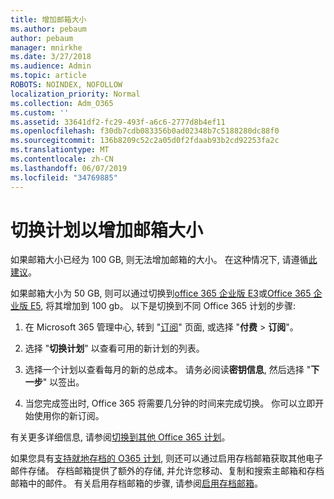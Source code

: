 ```yaml
---
title: 增加邮箱大小
ms.author: pebaum
author: pebaum
manager: mnirkhe
ms.date: 3/27/2018
ms.audience: Admin
ms.topic: article
ROBOTS: NOINDEX, NOFOLLOW
localization_priority: Normal
ms.collection: Adm_O365
ms.custom: ''
ms.assetid: 33641df2-fc29-493f-a6c6-2777d8b4ef11
ms.openlocfilehash: f30db7cdb083356b0ad02348b7c5188280dc88f0
ms.sourcegitcommit: 136b8209c52c2a05d0f2fdaab93b2cd92253fa2c
ms.translationtype: MT
ms.contentlocale: zh-CN
ms.lasthandoff: 06/07/2019
ms.locfileid: "34769885"
---
```

# <a name="switch-plans-to-increase-mailbox-size"></a>切换计划以增加邮箱大小

如果邮箱大小已经为 100 GB, 则无法增加邮箱的大小。 在这种情况下, 请遵循[此建议](https://support.office.com/client/e57572ff-0ba7-4782-ba5d-cdac3142ea71)。 
  
如果邮箱大小为 50 GB, 则可以通过切换到[office 365 企业版 E3](https://products.office.com/business/office-365-enterprise-e3-business-software)或[Office 365 企业版 E5](https://products.office.com/business/office-365-enterprise-e5-business-software), 将其增加到 100 gb。 以下是切换到不同 Office 365 计划的步骤:
  
1. 在 Microsoft 365 管理中心, 转到 "[订阅](https://go.microsoft.com/fwlink/p/?linkid=842054)" 页面, 或选择 "**付费** \> **订阅**"。
    
2. 选择 "**切换计划**" 以查看可用的新计划的列表。 
    
3. 选择一个计划以查看每月的新的总成本。 请务必阅读**密钥信息**, 然后选择 "**下一步**" 以签出。 
    
4. 当您完成签出时, Office 365 将需要几分钟的时间来完成切换。 你可以立即开始使用你的新订阅。
    
有关更多详细信息, 请参阅[切换到其他 Office 365 计划](https://support.office.com/article/73318661-8f33-478b-bcc7-fb8d69dbb22a)。
  
如果您具有[支持就地存档的 O365 计划](https://docs.microsoft.com/office365/servicedescriptions/exchange-online-archiving-service-description/exchange-online-archiving-service-description), 则还可以通过启用存档邮箱获取其他电子邮件存储。  存档邮箱提供了额外的存储, 并允许您移动、复制和搜索主邮箱和存档邮箱中的邮件。 有关启用存档邮箱的步骤, 请参阅[启用存档邮箱](https://docs.microsoft.com/office365/securitycompliance/enable-archive-mailboxes)。

